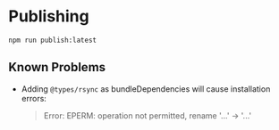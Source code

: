 # Publishing
```
npm run publish:latest
```
## Known Problems
* Adding `@types/rsync` as bundleDependencies will cause installation errors:
    > Error: EPERM: operation not permitted, rename '...' -> '...'
